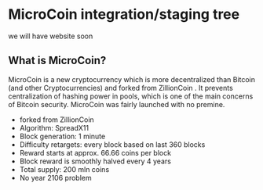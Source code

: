 MicroCoin integration/staging tree
================================

we will have website soon



What is MicroCoin?
----------------

MicroCoin is a new cryptocurrency which is more decentralized than Bitcoin (and other Cryptocurrencies) and forked from ZillionCoin . It prevents centralization of hashing power in pools, which is one of the main concerns of Bitcoin security. MicroCoin was fairly launched with no premine.
 - forked from ZillionCoin
 - Algorithm: SpreadX11
 - Block generation: 1 minute
 - Difficulty retargets: every block based on last 360 blocks
 - Reward starts at approx. 66.66 coins per block
 - Block reward is smoothly halved every 4 years
 - Total supply: 200 mln coins
 - No year 2106 problem
